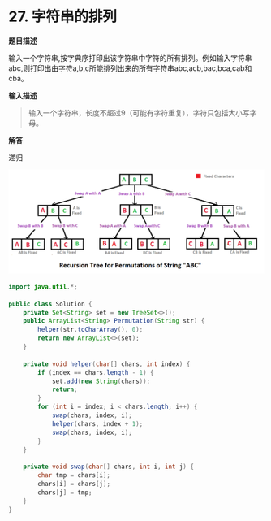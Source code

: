 # 27. 字符串的排列

**题目描述**

输入一个字符串,按字典序打印出该字符串中字符的所有排列。例如输入字符串abc,则打印出由字符a,b,c所能排列出来的所有字符串abc,acb,bac,bca,cab和cba。

**输入描述**

> 输入一个字符串，长度不超过9（可能有字符重复），字符只包括大小写字母。

**解答**

递归

![Image(6)](assets/20190724084311317_7194.png)

```java
import java.util.*;

public class Solution {
    private Set<String> set = new TreeSet<>();
    public ArrayList<String> Permutation(String str) {
        helper(str.toCharArray(), 0);
        return new ArrayList<>(set);
    }

    private void helper(char[] chars, int index) {
        if (index == chars.length - 1) {
            set.add(new String(chars));
            return;
        }
        for (int i = index; i < chars.length; i++) {
            swap(chars, index, i);
            helper(chars, index + 1);
            swap(chars, index, i);
        }
    }

    private void swap(char[] chars, int i, int j) {
        char tmp = chars[i];
        chars[i] = chars[j];
        chars[j] = tmp;
    }
}
```